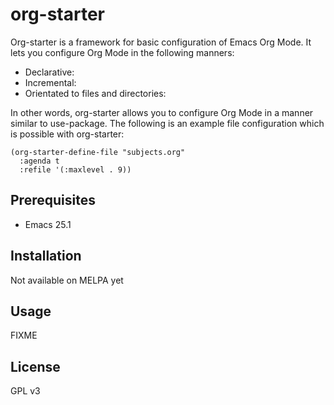 # org-starter

Org-starter is a framework for basic configuration of Emacs Org Mode. It lets you configure Org Mode in the following manners:

- Declarative:
- Incremental:
- Orientated to files and directories: 

In other words, org-starter allows you to configure Org Mode in a manner similar
to use-package. The following is an example file configuration which is possible
with org-starter:

``` emacs-lisp
(org-starter-define-file "subjects.org"
  :agenda t
  :refile '(:maxlevel . 9))
```

## Prerequisites

- Emacs 25.1

## Installation

Not available on MELPA yet

## Usage

FIXME

## License

GPL v3

